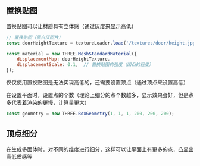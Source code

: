 
## 置换贴图

置换贴图可以让材质具有立体感（通过灰度来显示高低）

```js
// 置换贴图（黑白灰图片）
const doorHeightTexture = textureLoader.load('/textures/door/height.jpg');

const material = new THREE.MeshStandardMaterial({
    displacementMap: doorHeightTexture,
	displacementScale: 0.1,  // 置换贴图的强度（凹凸的程度）
});
```

仅仅使用置换贴图是无法实现高低的，还需要设置顶点（通过顶点来设置高低）

在设置平面时，设置点的个数（理论上细分的点个数越多，显示效果会好，但是点多代表着渲染的更慢，计算量更大）

```js
const geometry = new THREE.BoxGeometry(1, 1, 1, 200, 200, 200);
```

## 顶点细分

在生成多面体时，对不同的维度进行细分，这样可以让平面上有更多的点，凸显出高低质感等